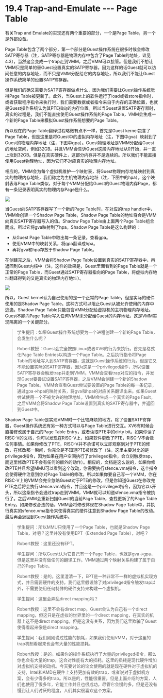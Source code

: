# 19.4 Trap-and-Emulate --- Page Table

有关Trap and Emulate的实现还有两个重要的部分，一个是Page Table，另一个是外部设备。

Page Table包含了两个部分，第一个部分是Guest操作系统在很多时候会修改SATP寄存器（注，SATP寄存器是物理内存中包含了Page Table的地址，详见4.3），当然这会变成一个trap走到VMM，之后VMM可以接管。但是我们不想让VMM只是简单的替Guest设置真实的SATP寄存器，因为这样的话Guest就可以访问任意的内存地址，而不只是VMM分配给它的内存地址，所以我们不能让Guest操作系统简单的设置SATP寄存器。

但是我们的确又需要为SATP寄存器做点什么，因为我们需要让Guest操作系统觉得Page Table被更新了。此外，当Guest上的软件运行了load或者store指令时，或者获取程序指令来执行时，我们需要数据或者指令来自于内存的正确位置，也就是Guest操作系统认为其PTE指向的内存位置。所以当Guest设置SATP寄存器时，真实的过程是，我们不能直接使用Guest操作系统的Page Table，VMM会生成一个新的Page Table来模拟Guest操作系统想要的Page Table。

所以现在的Page Table翻译过程略微有点不一样，首先是Guest kernel包含了Page Table，但是这里是将Guest中的虚拟内存地址（注，下图中gva）映射到了Guest的物理内存地址（注，下图中gpa）。Guest物理地址是VMM分配给Guest的地址空间，例如32GB。并且VMM会告诉Guest这段内存地址从0开始，并一直上涨到32GB。但是在真实硬件上，这部分内存并不是连续的。所以我们不能直接使用Guest物理地址，因为它们不对应真实的物理内存地址。

相应的，VMM会为每个虚拟机维护一个映射表，将Guest物理内存地址映射到真实的物理内存地址，我们称之为主机物理内存地址（注，下图中的hpa）。这个映射表与Page Table类似，对于每个VMM分配给Guest的Guest物理内存Page，都有一条记录表明真实的物理内存Page是什么。

![](http://cdn.oyjy.top/copydir/2021-06-08-12:17:03-6649006624497444360)

当Guest向SATP寄存器写了一个新的Page Table时，在对应的trap handler中，VMM会创建一个Shadow Page Table，Shadow Page Table的地址将会是VMM向真实SATP寄存器写入的值。Shadow Page Table由上面两个Page Table组合而成，所以它将gva映射到了hpa。Shadow Page Table是这么构建的：

* 从Guest Page Table中取出每一条记录，查看gpa。
* 使用VMM中的映射关系，将gpa翻译成hpa。
* 再将gva和hpa存放于Shadow Page Table。

在创建完之后，VMM会将Shadow Page Table设置到真实的SATP寄存器中，再返回到Guest内核中（注，这样的效果是，Guest里面看到的Page Table就是一个正常的Page Table，而Guest通过SATP寄存器指向的Page Table，将虚拟内存地址翻译得到的又是真实的物理内存地址）。

![](http://cdn.oyjy.top/copydir/2021-06-08-12:17:04-7572928354295581822)

所以，Guest kernel认为自己使用的是一个正常的Page Table，但是实际的硬件使用的是Shadow Page Table。这种方式可以阻止Guest从被允许使用的内存中逃逸。Shadow Page Table只能包含VMM分配给虚拟机的主机物理内存地址。Guest不能向Page Table写入任何VMM未分配给Guest的内存地址。这是VMM实现隔离的一个关键部分。

> 学生提问：如果Guest操作系统想要为一个进程创建一个新的Page Table，会发生什么呢？
>
> Robert教授：Guest会完全按照Linux或者XV6的行为来执行。首先是格式化Page Table Entries以构造一个Page Table。之后执行指令将Page Table的地址写入到SATP寄存器，这就是Guest操作系统的行为。但是它又不能设置实际的SATP寄存器，因为这是一个privileged操作，所以设置SATP寄存器会触发trap并走到VMM。VMM会查看trap对应的指令，并发现Guest要尝试设置SATP寄存器，之后VMM会创建一个新的Shadow Page Table。VMM会查看Guest尝试要设置的Page Table的每一条记录，通过gpa-&gt;hpa的映射关系，将gva和hpa的对应关系翻译出来。如果Guest尝试使用一个不被允许的物理地址，VMM会生成一个真实的Page Fault。之后VMM会将Shadow Page Table设置到真实的SATP寄存器中，并返回到Guest中。

Shadow Page Table是实现VMM时一个比较麻烦的地方。除了设置SATP寄存器，Guest操作系统还有另一种方式可以与Page Table进行交互。XV6有时候会直接修改属于自己的Page Table Entry，或者读取PTE中的dirty bit。如果你读了RISC-V的文档，你可以发现在RISC-V上，如果软件更改了PTE，RISC-V不会做任何事情。如果你修改了PTE，RISC-V并不承诺可以立即观察到对于PTE的修改，在修改那一瞬间，你完全是不知道PTE被修改了（注，这里主要对比的是privileged指令，因为如果在用户空间执行了privileged指令，会立刻触发trap，而这里修改PTE不会有任何的额外的动作）。相应的，文档是这么说的，如果你修改PTE并且希望MMU可以看到这个改动，你需要执行sfence.vma指令，这个指令会使得硬件注意到你对Page Table的修改。所以如果你要自己写一个VMM，你在RISC-V上的VMM会完全忽略Guest对于PTE的修改，但是你知道Guest在修改完PTE之后将会执行sfence.vma指令，并且这是一个privileged指令，因为它以s开头，所以这条指令会通过trap走到VMM，VMM就可以知道sfence.vma指令被执行了。之后VMM会重新扫描Guest的当前Page Table，查找更新了的Page Table Entry。如果修改合法的话，VMM会将修改体现在Shadow Page Table中，并执行真实的sfence.vma指令来使得真实的硬件注意到Shadow Page Table的改动。最后再会返回到Guest操作系统中。

> 学生提问：所以MMU只使用了一个Page Table，也就是Shadow Page Table，对吧？这里并没有使用EPT（Extended Page Table），对吧？
>
> Robert教授：这里还没有EPT。
>
> 学生提问：所以Guest认为它自己有一个Page Table，也就是gva-&gt;gpa，但是这里并没有做任何的翻译工作。VMM通过两个映射关系构建了属于自己的Page Table。
>
> Robert教授：是的。这里澄清一下，EPT是一种非常不一样的虚拟机实现方式，并且需要硬件的支持。我们这里假设除了对privileged指令触发trap以外，不需要使用任何特殊的硬件支持来构建一个虚拟机。
>
> 学生提问：这里会弄乱direct mapping吗？
>
> Robert教授：这里不会有direct map。Guest会认为自己有一个direct mapping，但这只是在虚拟的世界里的一个direct mapping，在真实的机器上这不是direct mapping。但是这没有关系，因为我们这里欺骗了Guest使得看起来像是direct mapping。
>
> 学生提问：我们刚刚说过性能的损耗，如果我们使用VMM，对于这里的trap机制看起来也会有大量的性能损耗。
>
> Robert教授：是的。如果你的操作系统执行了大量的privileged指令，那么你也会有大量的trap，这会对性能有大的损耗。这里的损耗是现代硬件增加对虚拟机支持的动机。今天要讨论的论文使用的就是现在硬件对于虚拟机的支持，Intel和AMD在硬件上支持更加有效的trap，或者说对于虚拟机方案，会有少得多的trap。所以是的，性能很重要。但是上面介绍的方案，人们也使用了很多年，它能工作并且也很成功，尽管它会慢的多，但是还没有慢到让人们讨厌的程度，人们其实很喜欢这个方案。


